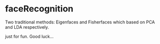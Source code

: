 # faceRecognition
Two traditional methods: Eigenfaces and Fisherfaces which based on PCA and LDA respectively.

just for fun. Good luck...
